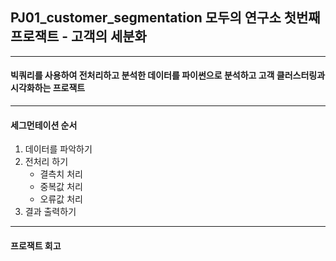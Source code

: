 ## PJ01_customer_segmentation 모두의 연구소 첫번째 프로잭트 - 고객의 세분화
---

#### 빅쿼리를 사용하여 전처리하고 분석한 데이터를 파이썬으로 분석하고 고객 클러스터링과 시각화하는 프로잭트
---

#### 세그먼테이션 순서
  1. 데이터를 파악하기
  2. 전처리 하기
       * 결측치 처리
       * 중복값 처리
       * 오류값 처리
  3. 결과 출력하기
---

#### 프로잭트 회고
  
